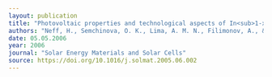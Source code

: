 ```yaml
---
layout: publication
title: "Photovoltaic properties and technological aspects of In<sub>1-x</sub>Ga<sub>x</sub>N/Si,Ge (0 < x < 0.6) heterojunction solar cells"
authors: "Neff, H., Semchinova, O. K., Lima, A. M. N., Filimonov, A., & Holzhueter, G."
date: 05.05.2006
year: 2006
journal: "Solar Energy Materials and Solar Cells"
source: https://doi.org/10.1016/j.solmat.2005.06.002
---
```

